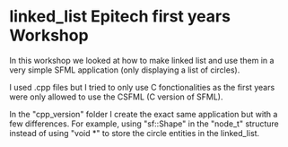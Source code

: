 # linked_list Epitech first years Workshop

In this workshop we looked at how to make linked list and use them in a very simple SFML application (only displaying a list of circles).

I used .cpp files but I tried to only use C fonctionalities as the first years were only allowed to use the CSFML (C version of SFML).

In the "cpp_version" folder I create the exact same application but with a few differences.
For example, using "sf::Shape" in the "node_t" structure instead of using "void *" to store the circle entities in the linked_list.

